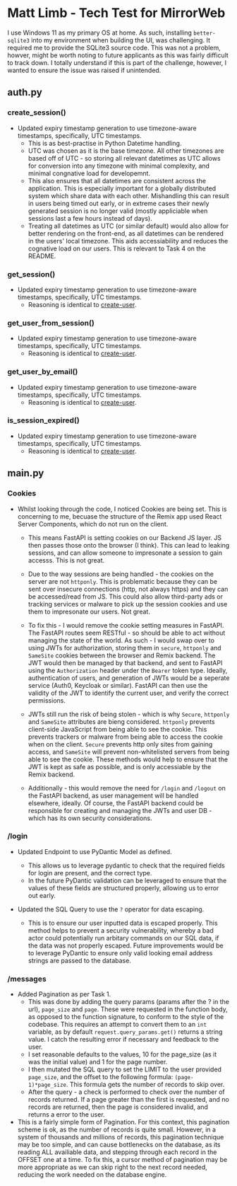# Matt Limb - Tech Test for MirrorWeb

I use Windows 11 as my primary OS at home. As such, installing `better-sqlite3` into my environment when building the UI, was challenging. It required me to provide the SQLite3 source code. This was not a problem, howver, might be worth noting to future applicants as this was fairly difficult to track down. I totally understand if this is part of the challenge, however, I wanted to ensure the issue was raised if unintended.

## auth.py

### create_session()
- Updated expiry timestamp generation to use timezone-aware timestamps, specifically, UTC timestamps.
  - This is as best-practise in Python Datetime handling.
  - UTC was chosen as it is the base timezone. All other timezones are based off of UTC - so storing all relevant datetimes as UTC allows for conversion into any timezone with minimal complexity, and minimal congnative load for developemnt.
  - This also ensures that all datetimes are consistent across the application. This is especially important for a globally distributed system which share data with each other. Mishandling this can result in users being timed out early, or in extreme cases their newly generated session is no longer valid (mostly appliciable when sessions last a few hours instead of days).
  - Treating all datetimes as UTC (or similar default) would also allow for better rendering on the front-end, as all datetimes can be rendered in the users' local timezone. This aids accessiability and reduces the cognative load on our users. This is relevant to Task 4 on the README.

### get_session() 
- Updated expiry timestamp generation to use timezone-aware timestamps, specifically, UTC timestamps.
  - Reasoning is identical to [create-user](#create_session).

### get_user_from_session() 
- Updated expiry timestamp generation to use timezone-aware timestamps, specifically, UTC timestamps.
  - Reasoning is identical to [create-user](#create_session).

### get_user_by_email() 
- Updated expiry timestamp generation to use timezone-aware timestamps, specifically, UTC timestamps.
  - Reasoning is identical to [create-user](#create_session).


### is_session_expired() 
- Updated expiry timestamp generation to use timezone-aware timestamps, specifically, UTC timestamps.
  - Reasoning is identical to [create-user](#create_session).


## main.py

### Cookies
- Whilst looking through the code, I noticed Cookies are being set. This is concerning to me, becuase the structure of the Remix app used React Server Components, which do not run on the client. 
  - This means FastAPI is setting cookies on our Backend JS layer. JS then passes those onto the browser (I think). This can lead to leaking sessions, and can allow someone to impresonate a session to gain accesss. This is not great.
  - Due to the way sessions are being handled - the cookies on the server are not `httponly`. This is problematic because they can be sent over insecure connections (http, not always https) and they can be accessed/read from JS. This could also allow third-party ads or tracking services or malware to pick up the session cookies and use them to impresonate our users. Not great.
  - To fix this - I would remove the cookie setting measures in FastAPI. The FastAPI routes seem RESTful - so should be able to act without managing the state of the world. As such - I would swap over to using JWTs for authorization, storing them in `secure`, `httponly` and `SameSite` cookies between the browser and Remix backend. The JWT would then be managed by that backend, and sent to FastAPI using the `Authorization` header under the `Bearer` token type. Ideally, authentication of users, and generation of JWTs would be a seperate service (Auth0, Keycloak or similar). FastAPI can then use the validity of the JWT to identify the current user, and verify the correct permissions. 
  - JWTs still run the risk of being stolen - which is why `Secure`, `httponly` and `SameSite` attributes are bieng considered. `httponly` prevents client-side JavaScript from being able to see the cookie. This prevents trackers or malware from being able to access the cookie when on the client. `Secure` prevents http only sites from gaining access, and `SameSite` will prevent non-whitelisted servers from being able to see the cookie. These methods would help to ensure that the JWT is kept as safe as possible, and is only accessiable by the Remix backend.

  - Additionally - this would remove the need for `/login` and `/logout` on the FastAPI backend, as user management will be handled elsewhere, ideally. Of course, the FastAPI backend could be responsible for creating and managing the JWTs and user DB - which has its own security considerations.

### /login
- Updated Endpoint to use PyDantic Model as defined.
  - This allows us to leverage pydantic to check that the required fields for login are present, and the correct type.
  - In the future PyDantic validation can be leveraged to ensure that the values of these fields are structured properly, allowing us to error out early.

- Updated the SQL Query to use the `?` operator for data escaping.
  - This is to ensure our user inputted data is escaped properly. This method helps to prevent a security vulnerability, whereby a bad actor could potentially run arbitary commands on our SQL data, if the data was not properly escaped. Future improvements would be to leverage PyDantic to ensure only valid looking email address strings are passed to the database.

### /messages
- Added Pagination as per Task 1. 
  - This was done by adding the query params (params after the ? in the url), `page_size` and `page`. These were requested in the function body, as opposed to the function signature, to conform to the style of the codebase. This requires an attempt to convert them to an `int` variable, as by default `request.query_params.get()` returns a string value. I catch the resulting error if necessary and feedback to the user. 
  - I set reasonable defaults to the values, 10 for the page_size (as it was the initial value) and 1 for the page number.
  - I then mutated the SQL query to set the LIMIT to the user provided `page_size`, and the offset to the following formula: `(page-1)*page_size`. This formula gets the number of records to skip over.
  - After the query - a check is performed to check over the number of records returned. If a page greater than the first is requested, and no records are returned, then the page is considered invalid, and returns a error to the user.
-  This is a fairly simple form of Pagination. For this context, this pagination scheme is ok, as the number of records is quite small. However, in a system of thousands and millions of records, this pagination technique may be too simple, and can cause bottlenecks on the database, as its reading ALL availiable data, and stepping through each record in the OFFSET one at a time. To fix this, a cursor method of pagination may be more appropriate as we can skip right to the next record needed, reducing the work needed on the database engine. 


